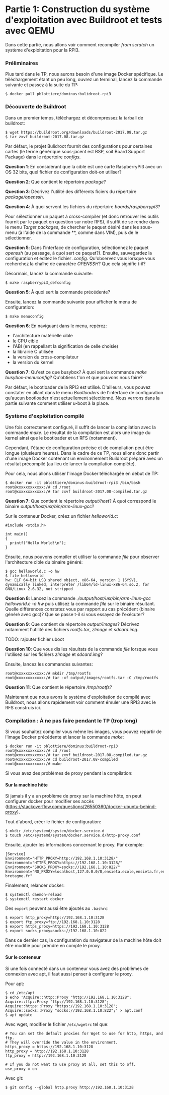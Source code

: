 # Partie 1: Construction du système d'exploitation avec Buildroot et tests avec QEMU

Dans cette partie, nous allons voir comment recompiler *from scratch*
un système d'exploitation pour la RPI3.

### Préliminaires

Plus tard dans le TP, nous aurons besoin d'une image Docker spécifique. Le
téléchargement étant un peu long, ouvrez un terminal, lancez la commande
suivante et passez à la suite du TP:

```` shell
$ docker pull pblottiere/dominus:bulidroot-rpi3
````

### Découverte de Buildroot

Dans un premier temps, téléchargez et décompressez la tarball de buildroot:

```` shell
$ wget https://buildroot.org/downloads/buildroot-2017.08.tar.gz
$ tar zxvf buildroot-2017.08.tar.gz
````

Par défaut, le projet Bulidroot fournit des configurations pour certaines
cartes (le terme générique sous-jacent est BSP, soit Board Support Package)
dans le répertoire *configs*.

**Question 1**: En considérant que la cible est une carte RaspberryPi3 avec un
                 OS 32 bits, quel fichier de configuration doit-on utiliser?

**Question 2**: Que contient le répertoire *package*?

**Question 3**: Décrivez l'utilité des différents ficiers du répertoire
                *package/openssh*.

**Question 4**: À quoi servent les fichiers du répertoire
                *boards/raspberrypi3*?

Pour sélectionner un paquet à cross-compiler (et donc retrouver les outils
fournit par le paquet en question sur notre RFS), il suffit de se rendre dans
le menu *Target packages*, de chercher le paquet désiré dans les sous-menu (à
l'aide de la commande *\*, comme dans VIM), puis de le sélectionner.

**Question 5**: Dans l'interface de configuration, sélectionnez le paquet
                *openssh* (au passage, à quoi sert ce paquet?). Ensuite,
                sauvegardez la configuration et éditez le fichier *.config*.
                Qu'observez vous lorsque vous recherchez la chaîne de
                caractère *OPENSSH*? Que cela signifie t-il?

Désormais, lancez la commande suivante:

```` shell
$ make raspberrypi3_defconfig
````

**Question 5**: À quoi sert la commande précédente?

Ensuite, lancez la commande suivante pour afficher le menu de configuration:

```` shell
$ make menuconfig
````

**Question 6**: En naviguant dans le menu, repérez:
- l'architecture matérielle cible
- le CPU ciblé
- l'ABI (en rappellant la signification de celle choisie)
- la librairie C utilisée
- la version du cross-compilateur
- la version du kernel

**Question 7**: Qu'est ce que busybox? À quoi sert la commande
                *make busybox-menuconfig*? Qu'obtiens t'on et que pouvons
                nous faire?

Par défaut, le bootloader de la RPI3 est utilisé. D'ailleurs, vous pouvez
constater en allant dans le menu *Bootloaders* de l'interface de
configuration qu'aucun bootloader n'est actuellement sélectionné. Nous
verrons dans la partie suivante comment utiliser u-boot à la place.

### Système d'exploitation compilé

Une fois correctement configuré, il suffit de lancer la compilation avec la
commande *make*. Le résultat de la compilation est alors une image du kernel
ainsi que le bootloader et un RFS (notamment).

Cependant, l'étape de configuration précise et de compilation peut être longue
(plusieurs heures). Dans le cadre de ce TP, nous allons donc partir d'une image
Docker contenant un environnement Buildroot préparé avec un résultat précompilé
(au lieu de lancer la compilation complète).

Pour cela, nous allons utiliser l'image Docker téléchargée en début de TP:

```` shell
$ docker run -it pblottiere/dominus:buildroot-rpi3 /bin/bash
root@xxxxxxxxxxxx:/# cd /root
root@xxxxxxxxxxxx:/# tar zxvf buildroot-2017.08-compiled.tar.gz
````

**Question 7**: Que contient le répertoire *output/host*? À quoi correspond
                le binaire *output/host/usr/bin/arm-linux-gcc*?

Sur le conteneur Docker, créez un fichier *helloworld.c*:

```` shell
#include <stdio.h>

int main()
{
  printf("Hello World!\n");
}
````

Ensuite, nous pouvons compiler et utiliser la commande *file* pour observer
l'architecture cible du binaire généré:

```` shell
$ gcc helloworld.c -o hw
$ file helloworld
hw: ELF 64-bit LSB shared object, x86-64, version 1 (SYSV), dynamically linked, interpreter /lib64/ld-linux-x86-64.so.2, for GNU/Linux 2.6.32, not stripped
````

**Question 8**: Lancez la commande *./output/host/usr/bin/arm-linux-gcc helloworld.c -o hw*
                puis utilisez la commande *file* sur le binaire résultant.
                Quelle différences constatez vous par rapport au cas précédent
                (binaire généré avec gcc)? Que se passe t-il si vous essayez de
                l'exécuter?

**Question 9**: Que contient de répertoire *output/images*? Décrivez notamment
                l'utilité des fichiers *rootfs.tar*, *zImage* et *sdcard.img*.

TODO: rajouter fichier uboot

**Question 10**: Que vous dis les résultats de la commande *file* lorsque vous
                 l'utilisez sur les fichiers *zImage* et *sdcard.img*?

Ensuite, lancez les commandes suivantes:

```` shell
root@xxxxxxxxxxxx:/# mkdir /tmp/rootfs
root@xxxxxxxxxxxx:/# tar -xf output/images/rootfs.tar -C /tmp/rootfs
````

**Question 11**: Que contient le répertoire */tmp/rootfs*?

Maintenant que nous avons le système d'exploitation de compilé avec Buildroot,
nous allons rapidement voir comment émuler une RPI3 avec le RFS construis ici.

### Compilation : À ne pas faire pendant le TP (trop long)

Si vous souhaitez compiler vous même les images, vous pouvez repartir de
l'image Docker précédente et lancer la commande *make*:

```` shell
$ docker run -it pblottiere/dominus:buildroot-rpi3
root@xxxxxxxxxxxx:/# cd /root
root@xxxxxxxxxxxx:/# tar zxvf buildroot-2017.08-compiled.tar.gz
root@xxxxxxxxxxxx:/# cd buildroot-2017.08-compiled
root@xxxxxxxxxxxx:/# make
````

Si vous avez des problèmes de proxy pendant la compilation:

#### Sur la machine hôte

Si jamais il y a un problème de proxy sur la machine hôte, on peut configurer
docker pour modifier ses accès
(https://stackoverflow.com/questions/26550360/docker-ubuntu-behind-proxy).

Tout d'abord, créer le fichier de configuration:

```` shell
$ mkdir /etc/systemd/system/docker.service.d
$ touch /etc/systemd/system/docker.service.d/http-proxy.conf
````

Ensuite, ajouter les informations concernant le proxy. Par exemple:

```
[Service]
Environment="HTTP_PROXY=http://192.168.1.10:3128/"
Environment="HTTPS_PROXY=https://192.168.1.10:3128/"
Environment="SOCKS_PROXY=socks://192.168.1.10:822/"
Environment="NO_PROXY=localhost,127.0.0.0/8,ensieta.ecole,ensieta.fr,ensta-bretagne.fr"
```

Finalement, relancer docker:

``` shell
$ systemctl daemon-reload
$ systemctl restart docker
```

Des `export` peuvent aussi être ajoutés au `.bashrc`:

```` shell
$ export http_proxy=http://192.168.1.10:3128
$ export ftp_proxy=ftp://192.168.1.10:3128
$ export https_proxy=https://192.168.1.10:3128
$ export socks_proxy=socks://192.168.1.10:822
````

Dans ce dernier cas, la configuration du navigateur de la machine hôte doit
être modifié pour prendre en compte le proxy.


#### Sur le conteneur

Si une fois connecté dans un conteneur vous avez des problèmes de connexion
avec apt, il faut aussi penser à configurer le proxy.

Pour apt:

``` shell
$ cd /etc/apt
$ echo 'Acquire::http::Proxy "http://192.168.1.10:3128";
Acquire::ftp::Proxy "ftp://192.168.1.10:3128";
Acquire::https::Proxy "https://192.168.1.10:3128";
Acquire::socks::Proxy "socks://192.168.1.10:822";' > apt.conf
$ apt update
```

Avec wget, modifier le fichier `/etc/wgetrc` tel que:

```` shell
# You can set the default proxies for Wget to use for http, https, and ftp.
# They will override the value in the environment.
https_proxy = https://192.168.1.10:3128
http_proxy = http://192.168.1.10:3128
ftp_proxy = http://192.168.1.10:3128

# If you do not want to use proxy at all, set this to off.
use_proxy = on
````

Avec git:

```` shell
$ git config --global http.proxy http://192.168.1.10:3128
````
